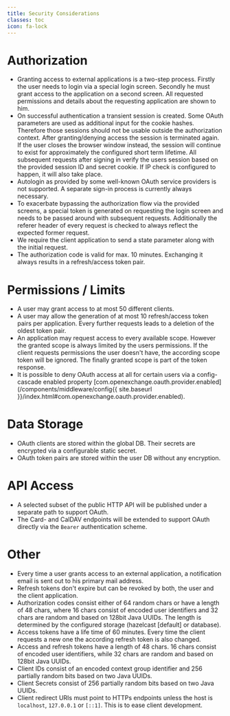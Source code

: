 ```yaml
---
title: Security Considerations
classes: toc
icon: fa-lock
---
```


# Authorization

  * Granting access to external applications is a two-step process. Firstly the user needs to login via a special login screen. Secondly he must grant access to the application on a second screen. All requested permissions and details about the requesting application are shown to him.
  * On successful authentication a transient session is created. Some OAuth parameters are used as additional input for the cookie hashes. Therefore those sessions should not be usable outside the authorization context. After granting/denying access the session is terminated again. If the user closes the browser window instead, the session will continue to exist for approximately the configured short term lifetime. All subsequent requests after signing in verify the users session based on the provided session ID and secret cookie. If IP check is configured to happen, it will also take place.
  * Autologin as provided by some well-known OAuth service providers is not supported. A separate sign-in process is currently always necessary.
  * To exacerbate bypassing the authorization flow via the provided screens, a special token is generated on requesting the login screen and needs to be passed around with subsequent requests. Additionally the referer header of every request is checked to always reflect the expected former request.
  * We require the client application to send a state parameter along with the initial request.
  * The authorization code is valid for max. 10 minutes. Exchanging it always results in a refresh/access token pair.


# Permissions / Limits

  * A user may grant access to at most 50 different clients.
  * A user may allow the generation of at most 10 refresh/access token pairs per application. Every further requests leads to a deletion of the oldest token pair.
  * An application may request access to every available scope. However the granted scope is always limited by the users permissions. If the client requests permissions the user doesn't have, the according scope token will be ignored. The finally granted scope is part of the token response.
  * It is possible to deny OAuth access at all for certain users via a config-cascade enabled property [com.openexchange.oauth.provider.enabled](/components/middleware/config{{ site.baseurl }}/index.html#com.openexchange.oauth.provider.enabled).


# Data Storage

  * OAuth clients are stored within the global DB. Their secrets are encrypted via a configurable static secret.
  * OAuth token pairs are stored within the user DB without any encryption.


# API Access

  * A selected subset of the public HTTP API will be published under a separate path to support OAuth.
  * The Card- and CalDAV endpoints will be extended to support OAuth directly via the `Bearer` authentication scheme.
  

# Other

  * Every time a user grants access to an external application, a notification email is sent out to his primary mail address.
  * Refresh tokens don't expire but can be revoked by both, the user and the client application.
  * Authorization codes consist either of 64 random chars or have a length of 48 chars, where 16 chars consist of encoded user identifiers and 32 chars are random and based on 128bit Java UUIDs. The length is determined by the configured storage (hazelcast [default] or database).
  * Access tokens have a life time of 60 minutes. Every time the client requests a new one the according refresh token is also changed.
  * Access and refresh tokens have a length of 48 chars. 16 chars consist of encoded user identifiers, while 32 chars are random and based on 128bit Java UUIDs.
  * Client IDs consist of an encoded context group identifier and 256 partially random bits based on two Java UUIDs.
  * Client Secrets consist of 256 partially random bits based on two Java UUIDs.
  * Client redirect URIs must point to HTTPs endpoints unless the host is `localhost`, `127.0.0.1` or `[::1]`. This is to ease client development.
